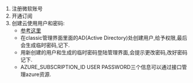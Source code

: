 1. 注册微软账号
2. 开通订阅
3. 创建云使用用户和密码:
    - [参考这里](https://azure.microsoft.com/en-us/documentation/articles/active-directory-create-users/)
    - 在classic管理界面里面的AD(Active Directory)处创建用户,给予权限,最后会生成临时密码,记下.
    - 用新创建的用户和生成的临时密码登陆管理界面,会提示更改密码,改好密码记下.
    - AZURE_SUBSCRIPTION_ID USER PASSWORD三个信息可以通过接口管理azure资源.